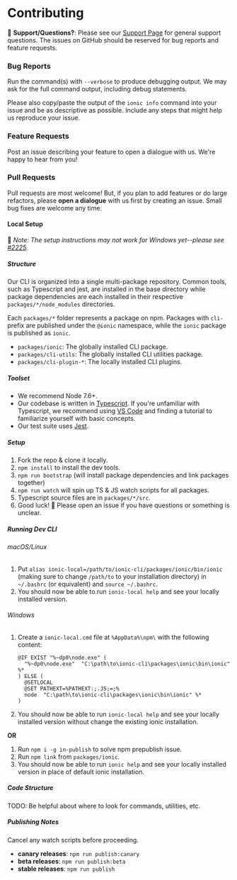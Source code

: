 # Contributing

:mega: **Support/Questions?**: Please see our [Support
Page](http://ionicframework.com/support) for general support questions. The
issues on GitHub should be reserved for bug reports and feature requests.

### Bug Reports

Run the command(s) with `--verbose` to produce debugging output. We may ask for
the full command output, including debug statements.

Please also copy/paste the output of the `ionic info` command into your issue
and be as descriptive as possible. Include any steps that might help us
reproduce your issue.

### Feature Requests

Post an issue describing your feature to open a dialogue with us. We're happy
to hear from you!

### Pull Requests

Pull requests are most welcome! But, if you plan to add features or do large
refactors, please **open a dialogue** with us first by creating an issue. Small
bug fixes are welcome any time.

#### Local Setup

:memo: *Note: The setup instructions may not work for Windows yet--please see
[#2225](https://github.com/driftyco/ionic-cli/issues/2225).*

##### Structure

Our CLI is organized into a single multi-package repository. Common tools, such
as Typescript and jest, are installed in the base directory while package
dependencies are each installed in their respective `packages/*/node_modules`
directories.

Each `packages/*` folder represents a package on npm. Packages with `cli-`
prefix are published under the `@ionic` namespace, while the `ionic` package is
published as `ionic`.

* `packages/ionic`: The globally installed CLI package.
* `packages/cli-utils`: The globally installed CLI utilities package.
* `packages/cli-plugin-*`: The locally installed CLI plugins.

##### Toolset

* We recommend Node 7.6+.
* Our codebase is written in [Typescript](https://www.typescriptlang.org/). If
  you're unfamiliar with Typescript, we recommend using [VS
  Code](https://code.visualstudio.com/) and finding a tutorial to familiarize
  yourself with basic concepts.
* Our test suite uses [Jest](https://facebook.github.io/jest/).

##### Setup

1. Fork the repo & clone it locally.
1. `npm install` to install the dev tools.
1. `npm run bootstrap` (will install package dependencies and link packages
   together)
1. `npm run watch` will spin up TS & JS watch scripts for all packages.
1. Typescript source files are in `packages/*/src`.
1. Good luck! :muscle: Please open an issue if you have questions or something
   is unclear.

##### Running Dev CLI

###### macOS/Linux
1. Put `alias ionic-local=/path/to/ionic-cli/packages/ionic/bin/ionic` (making
   sure to change `/path/to` to your installation directory) in `~/.bashrc` (or
   equivalent) and `source ~/.bashrc`.
1. You should now be able to run `ionic-local help` and see your locally
   installed version.
   
###### Windows
1. Create a `ionic-local.cmd` file at `%AppData%\npm\` with the following content:

    ```batch
    @IF EXIST "%~dp0\node.exe" (
      "%~dp0\node.exe"  "C:\path\to\ionic-cli\packages\ionic\bin\ionic" %*
    ) ELSE (
      @SETLOCAL
      @SET PATHEXT=%PATHEXT:;.JS;=;%
      node  "C:\path\to\ionic-cli\packages\ionic\bin\ionic" %*
    )
    ```

1. You should now be able to run `ionic-local help` and see your locally
   installed version without change the existing ionic installation.

**OR**

1. Run `npm i -g in-publish` to solve npm prepublish issue.
1. Run `npm link` from `packages/ionic`.
1. You should now be able to run `ionic help` and see your locally
   installed version in place of default ionic installation.

##### Code Structure

TODO: Be helpful about where to look for commands, utilities, etc.

##### Publishing Notes

Cancel any watch scripts before proceeding.

* **canary releases**: `npm run publish:canary`
* **beta releases**: `npm run publish:beta`
* **stable releases**: `npm run publish`

